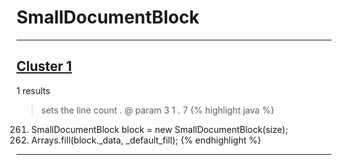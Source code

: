 # SmallDocumentBlock

***

## [Cluster 1](./1)
1 results
> sets the line count . @ param 3 1 . 7 
{% highlight java %}
261. SmallDocumentBlock block = new SmallDocumentBlock(size);
263. Arrays.fill(block._data, _default_fill);
{% endhighlight %}

***


